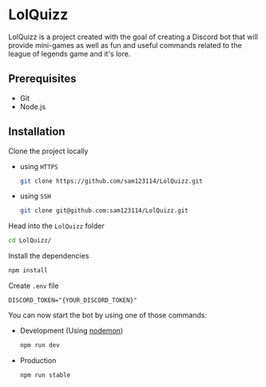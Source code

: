 # LolQuizz

LolQuizz is a project created with the goal of creating a Discord bot that will provide mini-games as well as fun and useful commands related to the league of legends game and it's lore.

## Prerequisites

- Git
- Node.js

## Installation

Clone the project locally

- using `HTTPS`

  ```bash
  git clone https://github.com/sam123114/LolQuizz.git
  ```

- using `SSH`

  ```bash
  git clone git@github.com:sam123114/LolQuizz.git
  ```

Head into the `LolQuizz` folder

  ```bash
  cd LolQuizz/
  ```

Install the dependencies

  ```bash
  npm install
  ```

Create `.env` file

  ```text
  DISCORD_TOKEN="{YOUR_DISCORD_TOKEN}"
  ```

You can now start the bot by using one of those commands:

- Development (Using [nodemon](https://www.npmjs.com/package/nodemon))

  ```bash
  npm run dev
  ```

- Production

  ```bash
  npm run stable
  ```
